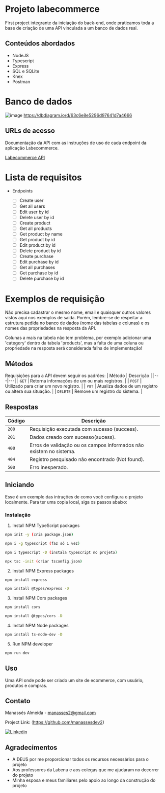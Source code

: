 # Projeto labecommerce

First project integrante da iniciação do back-end, onde praticamos toda a base de criação de uma API vinculada a um banco de dados real.

## Conteúdos abordados

- NodeJS
- Typescript
- Express
- SQL e SQLite
- Knex
- Postman

# Banco de dados
![image](https://user-images.githubusercontent.com/29845719/214396608-ddcfd097-e615-44f9-acbe-f815f9abb83f.png)
https://dbdiagram.io/d/63c6e8e5296d97641d7a4666

## URLs de acesso
Documentação da API com as instruções de uso de cada endpoint da aplicação Labecommerce.<br>

[Labecommerce API](https://documenter.getpostman.com/view/26592309/2s946h9sj6)

# Lista de requisitos

- Endpoints

    - [ ]  Create user
    - [ ]  Get all users
    - [ ]  Edit user by id
    - [ ]  Delete user by id
    - [ ]  Create product
    - [ ]  Get all products
    - [ ]  Get product by name
    - [ ]  Get product by id
    - [ ]  Edit product by id
    - [ ]  Delete product by id
    - [ ]  Create purchase
    - [ ]  Edit purchase by id
    - [ ]  Get all purchases
    - [ ]  Get purchase by id
    - [ ]  Delete purchase by id

# Exemplos de requisição
Não precisa cadastrar o mesmo nome, email e quaisquer outros valores vistos aqui nos exemplos de saída. Porém, lembre-se de respeitar a estrutura pedida no banco de dados (nome das tabelas e colunas) e os nomes das propriedades na resposta da API.

Colunas a mais na tabela não tem problema, por exemplo adicionar uma 'category' dentro da tabela 'products', mas a falta de uma coluna ou propriedade na resposta será considerada falha de implementação!

## Métodos
Requisições para a API devem seguir os padrões:
| Método | Descrição |
|---|---|
| `GET` | Retorna informações de um ou mais registros. |
| `POST` | Utilizado para criar um novo registro. |
| `PUT` | Atualiza dados de um registro ou altera sua situação. |
| `DELETE` | Remove um registro do sistema. |


## Respostas

| Código | Descrição |
|---|---|
| `200` | Requisição executada com sucesso (success).|
| `201` | Dados creado com sucesso(sucess).|
| `400` | Erros de validação ou os campos informados não existem no sistema.|
| `404` | Registro pesquisado não encontrado (Not found).|
| `500` | Erro inesperado.|


## Iniciando 

Esse é um exemplo das intruções de como você configura o projeto localmente.
Para ter uma copia local, siga os passos abaixo:

### Instalação
   
1. Install NPM TypeScript packages 
  ```sh
  npm init -y (cria package.json)
  ```
  ```sh
  npm i -g typescript (faz só 1 vez)
  ```
  ```sh
  npm i typescript -D (instala typescript no projeto)
  ```
  ```sh
  npx tsc -init (criar tsconfig.json)
  ```
  
2. Install NPM Express packages 
  
  ```sh
  npm install express
  ```
  ```sh
  npm install @types/express -D
  ```
  
3. Install NPM Cors packages 
  
  ```sh
  npm install cors
  ```
  ```sh
  npm install @types/cors -D
  ```
  
4. Install NPM Node packages 
  
  ```sh
  npm install ts-node-dev -D
  ```
5. Run NPM developer

  ```sh
  npm run dev
   ```
## Uso

Uma API onde pode ser criado um site de ecommerce, com usuário, produtos e compras. 

## Contato

Manassés Almeida  - manasses2@gmail.com

Project Link: (https://github.com/manassesdev2)
<br/>

[![Linkedin](https://img.shields.io/badge/linkedin-%230A66C2.svg?&style=for-the-badge&logo=linkedin&logoColor=white&link=https://www.linkedin.com/in/andrejaques/)](https://www.linkedin.com/in/devmanasses/)

## Agradecimentos

* A DEUS por me proporcionar todos os recursos necessários para o projeto
* Aos professores da Labenu e aos colegas que me ajudaram no decorrer do projeto
* Minha esposa e meus familiares pelo apoio ao longo da construção do projeto
